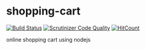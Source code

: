 # shopping-cart
[![Build Status](https://scrutinizer-ci.com/g/nupoor01nawathey/shopping-cart/badges/build.png?b=master)](https://scrutinizer-ci.com/g/nupoor01nawathey/shopping-cart/build-status/master) [![Scrutinizer Code Quality](https://scrutinizer-ci.com/g/nupoor01nawathey/shopping-cart/badges/quality-score.png?b=master)](https://scrutinizer-ci.com/g/nupoor01nawathey/shopping-cart/?branch=master) [![HitCount](http://hits.dwyl.io/nupoor01nawathey/nupoor01nawathey/shopping-cart.svg)](http://hits.dwyl.io/nupoor01nawathey/nupoor01nawathey/shopping-cart)

online shopping cart using nodejs
